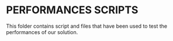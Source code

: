 PERFORMANCES SCRIPTS
====================

This folder contains script and files that have been used to test the performances of our solution.
